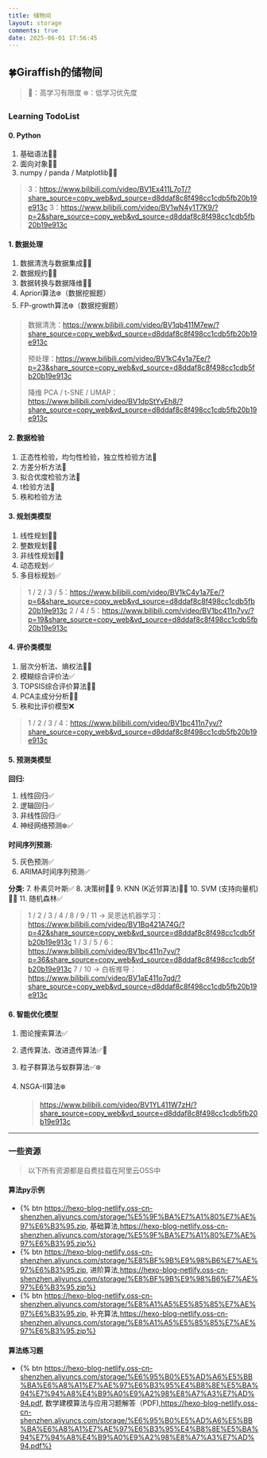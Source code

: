 ```yaml
---
title: 储物间
layout: storage
comments: true
date: 2025-06-01 17:56:45
---
```

<div class="markdown-body">

## 🍀Giraffish的储物间

> 📌：高学习有限度
> ❄️：低学习优先度

### Learning TodoList

#### 0. Python

1.  基础语法📌✅
2.  面向对象📌✅
3.  numpy / panda / Matplotlib📌✅

> 3：https://www.bilibili.com/video/BV1Ex411L7oT/?share_source=copy_web&vd_source=d8ddaf8c8f498cc1cdb5fb20b19e913c
> 3：https://www.bilibili.com/video/BV1wN4y1T7K9/?p=2&share_source=copy_web&vd_source=d8ddaf8c8f498cc1cdb5fb20b19e913c

#### 1. 数据处理

1. 数据清洗与数据集成📌✅
2. 数据规约📌✅
3. 数据转换与数据降维📌✅
4. Apriori算法❄️（数据挖掘题）
5. FP-growth算法❄️（数据挖掘题）

> 数据清洗：https://www.bilibili.com/video/BV1qb411M7ew/?share_source=copy_web&vd_source=d8ddaf8c8f498cc1cdb5fb20b19e913c
>
> 预处理：https://www.bilibili.com/video/BV1kC4y1a7Ee/?p=23&share_source=copy_web&vd_source=d8ddaf8c8f498cc1cdb5fb20b19e913c
>
> 降维 PCA / t-SNE / UMAP：https://www.bilibili.com/video/BV1dpStYvEh8/?share_source=copy_web&vd_source=d8ddaf8c8f498cc1cdb5fb20b19e913c

#### 2. 数据检验

1. 正态性检验，均匀性检验，独立性检验方法📌
2. 方差分析方法📌
3. 拟合优度检验方法📌
4. t检验方法📌
5. 秩和检验方法

#### 3. 规划类模型

1. 线性规划📌✅
2. 整数规划📌✅
3. 非线性规划📌✅
4. 动态规划✅
5. 多目标规划✅

> 1 / 2 / 3 / 5：https://www.bilibili.com/video/BV1kC4y1a7Ee/?p=6&share_source=copy_web&vd_source=d8ddaf8c8f498cc1cdb5fb20b19e913c
> 2 / 4 / 5：https://www.bilibili.com/video/BV1bc411n7yv/?p=19&share_source=copy_web&vd_source=d8ddaf8c8f498cc1cdb5fb20b19e913c

#### 4. 评价类模型

1. 层次分析法、熵权法📌✅
2. 模糊综合评价法✅
3. TOPSIS综合评价算法📌✅
4. PCA主成分分析📌✅
4. 秩和比评价模型❌

> 1 / 2 / 3 / 4：https://www.bilibili.com/video/BV1bc411n7yv/?share_source=copy_web&vd_source=d8ddaf8c8f498cc1cdb5fb20b19e913c

#### 5. 预测类模型

**回归:**

1. 线性回归✅
2. 逻辑回归✅
3. 非线性回归✅
4. 神经网络预测❄️✅

**时间序列预测:**

5. 灰色预测✅
6. ARIMA时间序列预测✅

**分类:**
7. 朴素贝叶斯✅
8. 决策树📌✅
9. KNN (K近邻算法)📌✅
10. SVM (支持向量机)📌✅
11. 随机森林✅

> 1 / 2 / 3 / 4 / 8 / 9 / 11 -> 吴恩达机器学习：https://www.bilibili.com/video/BV1Bq421A74G/?p=42&share_source=copy_web&vd_source=d8ddaf8c8f498cc1cdb5fb20b19e913c
> 1 / 3 / 5 / 6：https://www.bilibili.com/video/BV1bc411n7yv/?p=36&share_source=copy_web&vd_source=d8ddaf8c8f498cc1cdb5fb20b19e913c
> 7 / 10 -> 白板推导： https://www.bilibili.com/video/BV1aE411o7qd/?share_source=copy_web&vd_source=d8ddaf8c8f498cc1cdb5fb20b19e913c

#### 6. 智能优化模型

1. 图论搜索算法✅

2. 遗传算法、改进遗传算法✅📌

3. 粒子群算法与蚁群算法✅❄️

4. NSGA-II算法❄️

   > https://www.bilibili.com/video/BV1YL411W7zH/?share_source=copy_web&vd_source=d8ddaf8c8f498cc1cdb5fb20b19e913c

***
### 一些资源

> 以下所有资源都是自费挂载在阿里云OSS中

#### 算法py示例

* {% btn https://hexo-blog-netlify.oss-cn-shenzhen.aliyuncs.com/storage/%E5%9F%BA%E7%A1%80%E7%AE%97%E6%B3%95.zip, 基础算法,https://hexo-blog-netlify.oss-cn-shenzhen.aliyuncs.com/storage/%E5%9F%BA%E7%A1%80%E7%AE%97%E6%B3%95.zip%}
* {% btn https://hexo-blog-netlify.oss-cn-shenzhen.aliyuncs.com/storage/%E8%BF%9B%E9%98%B6%E7%AE%97%E6%B3%95.zip, 进阶算法,https://hexo-blog-netlify.oss-cn-shenzhen.aliyuncs.com/storage/%E8%BF%9B%E9%98%B6%E7%AE%97%E6%B3%95.zip%}
* {% btn https://hexo-blog-netlify.oss-cn-shenzhen.aliyuncs.com/storage/%E8%A1%A5%E5%85%85%E7%AE%97%E6%B3%95.zip, 补充算法,https://hexo-blog-netlify.oss-cn-shenzhen.aliyuncs.com/storage/%E8%A1%A5%E5%85%85%E7%AE%97%E6%B3%95.zip%}

#### 算法练习题

* {% btn https://hexo-blog-netlify.oss-cn-shenzhen.aliyuncs.com/storage/%E6%95%B0%E5%AD%A6%E5%BB%BA%E6%A8%A1%E7%AE%97%E6%B3%95%E4%B8%8E%E5%BA%94%E7%94%A8%E4%B9%A0%E9%A2%98%E8%A7%A3%E7%AD%94.pdf, 数学建模算法与应用习题解答（PDF),https://hexo-blog-netlify.oss-cn-shenzhen.aliyuncs.com/storage/%E6%95%B0%E5%AD%A6%E5%BB%BA%E6%A8%A1%E7%AE%97%E6%B3%95%E4%B8%8E%E5%BA%94%E7%94%A8%E4%B9%A0%E9%A2%98%E8%A7%A3%E7%AD%94.pdf%}